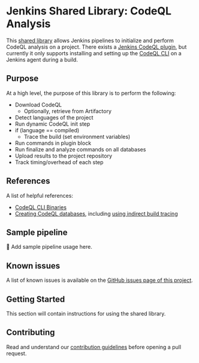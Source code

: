 # Jenkins Shared Library: CodeQL Analysis

This [shared library](https://jenkins.io/doc/book/pipeline/shared-libraries/) allows Jenkins pipelines to initialize and perform CodeQL analysis on a project. There exists a [Jenkins CodeQL plugin](https://plugins.jenkins.io/codeql/), but currently it only supports installing and setting up the [CodeQL CLI](https://codeql.github.com/docs/codeql-cli/) on a Jenkins agent during a build.

## Purpose

At a high level, the purpose of this library is to perform the following:

- Download CodeQL
  - Optionally, retrieve from Artifactory
- Detect languages of the project
- Run dynamic CodeQL init step
- if (language == compiled)
  - Trace the build (set environment variables)
- Run commands in plugin block
- Run finalize and analyze commands on all databases
- Upload results to the project repository
- Track timing/overhead of each step

## References

A list of helpful references:

- [CodeQL CLI Binaries](https://github.com/github/codeql-cli-binaries/releases)
- [Creating CodeQL databases](https://codeql.github.com/docs/codeql-cli/creating-codeql-databases/), including [using indirect build tracing](https://codeql.github.com/docs/codeql-cli/creating-codeql-databases/#using-indirect-build-tracing)

## Sample pipeline

🚧 Add sample pipeline usage here.

## Known issues

A list of known issues is available on the [GitHub issues page of this project][jenkins-codeql-lib-issues].

## Getting Started

This section will contain instructions for using the shared library.

## Contributing

Read and understand our [contribution guidelines][jenkins-codeql-lib-contributing] before opening a pull request.

[jenkins-codeql-lib-issues]: https://github.com/ActionsDesk/jenkins-codeql-analysis-library/issues
[jenkins-codeql-lib-contributing]: .github/CONTRIBUTING.md
